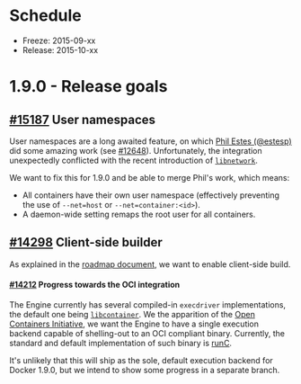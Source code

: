 # Schedule

* Freeze: 2015-09-xx
* Release: 2015-10-xx

# 1.9.0 - Release goals

## [#15187](https://github.com/docker/docker/issues/15187) User namespaces

User namespaces are a long awaited feature, on which [Phil Estes (@estesp)](https://github.com/estesp) did some amazing work (see [#12648](https://github.com/docker/docker/pull/12648)). Unfortunately, the integration unexpectedly conflicted with the recent introduction of [`libnetwork`](https://github.com/docker/libnetwork).

We want to fix this for 1.9.0 and be able to merge Phil's work, which means:
- All containers have their own user namespace (effectively preventing the use of `--net=host` or `--net=container:<id>`).
- A daemon-wide setting remaps the root user for all containers.

## [#14298](https://github.com/docker/docker/issues/14298) Client-side builder

As explained in the [roadmap document](https://github.com/docker/docker/blob/master/ROADMAP.md#122-builder), we want to enable client-side build.

#### [#14212](https://github.com/docker/docker/issues/14212) Progress towards the OCI integration

The Engine currently has several compiled-in `execdriver` implementations, the default one being [`libcontainer`](https://github.com/opencontainers/runc/blob/master/libcontainer). We the apparition of the [Open Containers Initiative](https://github.com/opencontainers/specs), we want the Engine to have a single execution backend capable of shelling-out to an OCI compliant binary. Currently, the standard and default implementation of such binary is [runC](https://runc.io).

It's unlikely that this will ship as the sole, default execution backend for Docker 1.9.0, but we intend to show some progress in a separate branch.